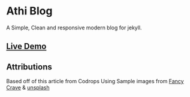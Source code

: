 # Athi Blog

A Simple, Clean and responsive modern blog for jekyll.

## [Live Demo](https://athilog.github.io/athi/)

## Attributions

Based off of this article from Codrops
Using Sample images from [Fancy Crave](http://fancycrave.com/) & [unsplash](https://unsplash.com/)
